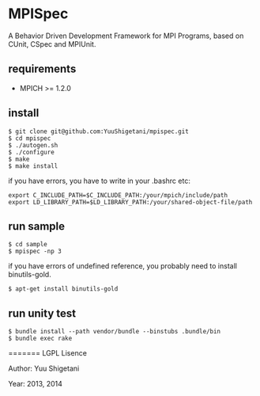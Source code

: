 MPISpec
=======
A Behavior Driven Development Framework for MPI Programs, based on CUnit, CSpec and MPIUnit.

## requirements

- MPICH >= 1.2.0

## install

```
$ git clone git@github.com:YuuShigetani/mpispec.git
$ cd mpispec
$ ./autogen.sh
$ ./configure
$ make
$ make install
```

if you have errors, you have to write in your .bashrc etc:

```
export C_INCLUDE_PATH=$C_INCLUDE_PATH:/your/mpich/include/path
export LD_LIBRARY_PATH=$LD_LIBRARY_PATH:/your/shared-object-file/path
```

## run sample

```
$ cd sample
$ mpispec -np 3
```

if you have errors of undefined reference, you probably need to install binutils-gold.

```
$ apt-get install binutils-gold
```

## run unity test

```
$ bundle install --path vendor/bundle --binstubs .bundle/bin
$ bundle exec rake
```

=======
LGPL Lisence

Author: Yuu Shigetani

Year:   2013, 2014

